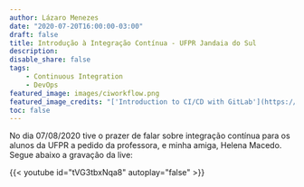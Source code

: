 ```yaml
---
author: Lázaro Menezes
date: "2020-07-20T16:00:00-03:00"
draft: false
title: Introdução à Integração Contínua - UFPR Jandaia do Sul 
description: 
disable_share: false
tags: 
    - Continuous Integration
    - DevOps
featured_image: images/ciworkflow.png
featured_image_credits: "['Introduction to CI/CD with GitLab'](https://docs.gitlab.com/ee/ci/introduction/)"
toc: false
---
```


No dia 07/08/2020 tive o prazer de falar sobre integração contínua para os alunos da UFPR a pedido da professora, e minha amiga, Helena Macedo. Segue abaixo a gravação da live:

{{< youtube id="tVG3tbxNqa8" autoplay="false" >}}
